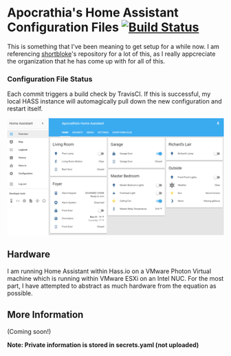 # Apocrathia's Home Assistant Configuration Files [![Build Status](https://travis-ci.org/Apocrathia/home-assistant-config.svg?branch=master)](https://travis-ci.org/Apocrathia/home-assistant-config)

This is something that I've been meaning to get setup for a while now.
I am referencing 
[shortbloke](https://github.com/shortbloke/home_assistant_config)'s 
repository for a lot of this, as I really appcreciate the organization that 
he has come up with for all of this.

### Configuration File Status 
Each commit triggers a build check by TravisCI. If this is successful, 
my local HASS instance will automagically pull down the new configuration 
and restart itself.

![My Home Assistant Default View](images/default_view.png)

## Hardware
I am running Home Assistant within Hass.io on a VMware Photon Virtual machine 
which is running within VMware ESXi on an Intel NUC. For the most part, 
I have attempted to abstract as much hardware from the equation as possible.

## More Information
(Coming soon!)

**Note: Private information is stored in secrets.yaml (not uploaded)**